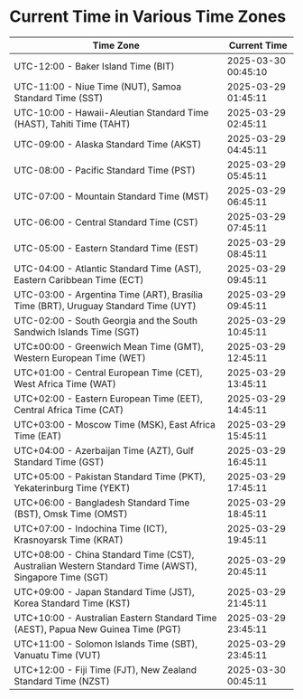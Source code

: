 # Current Time in Various Time Zones

| Time Zone | Current Time |
|-----------|--------------|
| UTC-12:00 - Baker Island Time (BIT) | 2025-03-30 00:45:10 |
| UTC-11:00 - Niue Time (NUT), Samoa Standard Time (SST) | 2025-03-29 01:45:11 |
| UTC-10:00 - Hawaii-Aleutian Standard Time (HAST), Tahiti Time (TAHT) | 2025-03-29 02:45:11 |
| UTC-09:00 - Alaska Standard Time (AKST) | 2025-03-29 04:45:11 |
| UTC-08:00 - Pacific Standard Time (PST) | 2025-03-29 05:45:11 |
| UTC-07:00 - Mountain Standard Time (MST) | 2025-03-29 06:45:11 |
| UTC-06:00 - Central Standard Time (CST) | 2025-03-29 07:45:11 |
| UTC-05:00 - Eastern Standard Time (EST) | 2025-03-29 08:45:11 |
| UTC-04:00 - Atlantic Standard Time (AST), Eastern Caribbean Time (ECT) | 2025-03-29 09:45:11 |
| UTC-03:00 - Argentina Time (ART), Brasília Time (BRT), Uruguay Standard Time (UYT) | 2025-03-29 09:45:11 |
| UTC-02:00 - South Georgia and the South Sandwich Islands Time (SGT) | 2025-03-29 10:45:11 |
| UTC±00:00 - Greenwich Mean Time (GMT), Western European Time (WET) | 2025-03-29 12:45:11 |
| UTC+01:00 - Central European Time (CET), West Africa Time (WAT) | 2025-03-29 13:45:11 |
| UTC+02:00 - Eastern European Time (EET), Central Africa Time (CAT) | 2025-03-29 14:45:11 |
| UTC+03:00 - Moscow Time (MSK), East Africa Time (EAT) | 2025-03-29 15:45:11 |
| UTC+04:00 - Azerbaijan Time (AZT), Gulf Standard Time (GST) | 2025-03-29 16:45:11 |
| UTC+05:00 - Pakistan Standard Time (PKT), Yekaterinburg Time (YEKT) | 2025-03-29 17:45:11 |
| UTC+06:00 - Bangladesh Standard Time (BST), Omsk Time (OMST) | 2025-03-29 18:45:11 |
| UTC+07:00 - Indochina Time (ICT), Krasnoyarsk Time (KRAT) | 2025-03-29 19:45:11 |
| UTC+08:00 - China Standard Time (CST), Australian Western Standard Time (AWST), Singapore Time (SGT) | 2025-03-29 20:45:11 |
| UTC+09:00 - Japan Standard Time (JST), Korea Standard Time (KST) | 2025-03-29 21:45:11 |
| UTC+10:00 - Australian Eastern Standard Time (AEST), Papua New Guinea Time (PGT) | 2025-03-29 23:45:11 |
| UTC+11:00 - Solomon Islands Time (SBT), Vanuatu Time (VUT) | 2025-03-29 23:45:11 |
| UTC+12:00 - Fiji Time (FJT), New Zealand Standard Time (NZST) | 2025-03-30 00:45:11 |
